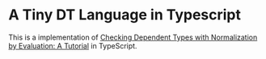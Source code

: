 # A Tiny DT Language in Typescript

This is a implementation of [Checking Dependent Types with Normalization by Evaluation: A Tutorial](https://davidchristiansen.dk/tutorials/nbe/) in TypeScript.